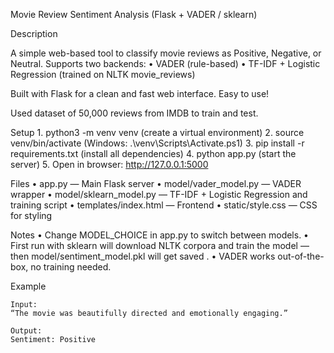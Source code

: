 Movie Review Sentiment Analysis (Flask + VADER / sklearn)

Description

A simple web-based tool to classify movie reviews as Positive, Negative, or Neutral.
Supports two backends:
	•	VADER (rule-based)
	•	TF-IDF + Logistic Regression (trained on NLTK movie_reviews)

Built with Flask for a clean and fast web interface. Easy to use!

Used dataset of 50,000 reviews from IMDB to train and test.

Setup
	1.	python3 -m venv venv  (create a virtual environment)
	2.	source venv/bin/activate  (Windows: .\venv\Scripts\Activate.ps1)
	3.	pip install -r requirements.txt  (install all dependencies)
	4.	python app.py  (start the server)
	5.	Open in browser: http://127.0.0.1:5000

Files
	•	app.py — Main Flask server
	•	model/vader_model.py — VADER wrapper
	•	model/sklearn_model.py — TF-IDF + Logistic Regression and training script
	•	templates/index.html — Frontend
	•	static/style.css — CSS for styling

Notes
	•	Change MODEL_CHOICE in app.py to switch between models.
	•	First run with sklearn will download NLTK corpora and train the model — then model/sentiment_model.pkl will get saved .
	•	VADER works out-of-the-box, no training needed.

Example

	Input:
	“The movie was beautifully directed and emotionally engaging.”
	
	Output:
	Sentiment: Positive
